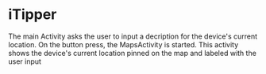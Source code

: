 # iTipper
The main Activity asks the user to input a decription for the device's current location. On the button press, the MapsActivity is started.
This activity shows the device's current location pinned on the map and labeled with the user input
